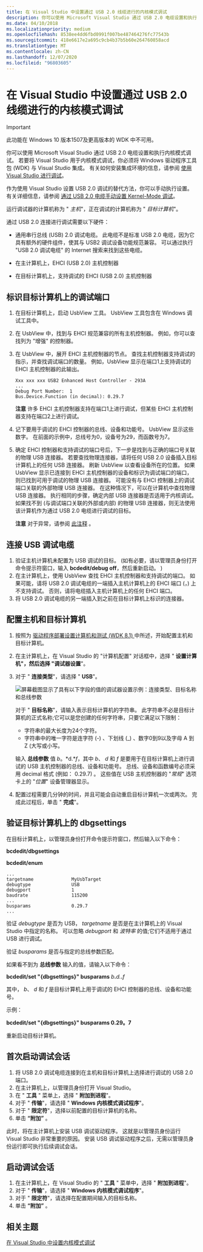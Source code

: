 ```yaml
---
title: 在 Visual Studio 中设置通过 USB 2.0 线缆进行的内核模式调试
description: 你可以使用 Microsoft Visual Studio 通过 USB 2.0 电缆设置和执行内核模式调试。
ms.date: 04/10/2018
ms.localizationpriority: medium
ms.openlocfilehash: 8538ee4dd6fbd0991f007be487464276fc77543b
ms.sourcegitcommit: 418e6617e2a695c9cb4b37b5b60e264760858acd
ms.translationtype: MT
ms.contentlocale: zh-CN
ms.lasthandoff: 12/07/2020
ms.locfileid: "96803605"
---
```

# <a name="setting-up-kernel-mode-debugging-over-a-usb-20-cable-in-visual-studio"></a>在 Visual Studio 中设置通过 USB 2.0 线缆进行的内核模式调试

> [!IMPORTANT]
> 此功能在 Windows 10 版本1507及更高版本的 WDK 中不可用。
>

你可以使用 Microsoft Visual Studio 通过 USB 2.0 电缆设置和执行内核模式调试。 若要将 Visual Studio 用于内核模式调试，你必须将 Windows 驱动程序工具包 (WDK) 与 Visual Studio 集成。 有关如何安装集成环境的信息，请参阅 [使用 Visual Studio 进行调试](debugging-using-visual-studio.md)。

作为使用 Visual Studio 设置 USB 2.0 调试的替代方法，你可以手动执行设置。 有关详细信息，请参阅 [通过 USB 2.0 电缆手动设置 Kernel-Mode 调试](setting-up-a-usb-2-0-debug-cable-connection.md)。

运行调试器的计算机称为 " *主机*"，正在调试的计算机称为 " *目标计算机*"。

通过 USB 2.0 连接进行调试需要以下硬件：

-   通用串行总线 (USB) 2.0 调试电缆。 此电缆不是标准 USB 2.0 电缆，因为它具有额外的硬件组件，使其与 USB2 调试设备功能规范兼容。 可以通过执行 "USB 2.0 调试电缆" 的 Internet 搜索来找到这些电缆。

-   在主计算机上，EHCI (USB 2.0) 主机控制器

-   在目标计算机上，支持调试的 EHCI (USB 2.0) 主机控制器

## <a name="span-ididentifying_a_debug_port_on_the_target_computerspanspan-ididentifying_a_debug_port_on_the_target_computerspanspan-ididentifying_a_debug_port_on_the_target_computerspanidentifying-a-debug-port-on-the-target-computer"></a><span id="Identifying_a_Debug_Port_on_the_Target_Computer"></span><span id="identifying_a_debug_port_on_the_target_computer"></span><span id="IDENTIFYING_A_DEBUG_PORT_ON_THE_TARGET_COMPUTER"></span>标识目标计算机上的调试端口


1.  在目标计算机上，启动 UsbView 工具。 UsbView 工具包含在 Windows 调试工具中。
2.  在 UsbView 中，找到与 EHCI 规范兼容的所有主机控制器。 例如，你可以查找列为 "增强" 的控制器。
3.  在 UsbView 中，展开 EHCI 主机控制器的节点。 查找主机控制器支持调试的指示，并查找调试端口的数量。 例如，UsbView 显示在端口1上支持调试的 EHCI 主机控制器的此输出。

    ```console
    Xxx xxx xxx USB2 Enhanced Host Controller - 293A
    ...
    Debug Port Number:  1
    Bus.Device.Function (in decimal): 0.29.7
    ```

    **注意**  许多 EHCI 主机控制器支持在端口1上进行调试，但某些 EHCI 主机控制器支持在端口2上进行调试。

     

4.  记下要用于调试的 EHCI 控制器的总线、设备和功能号。 UsbView 显示这些数字。 在前面的示例中，总线号为0，设备号为29，而函数号为7。

5.  确定 EHCI 控制器和支持调试的端口号后，下一步是找到与正确的端口号关联的物理 USB 连接器。 若要查找物理连接器，请将任何 USB 2.0 设备插入目标计算机上的任何 USB 连接器。 刷新 UsbView 以查看设备所在的位置。 如果 UsbView 显示已连接到 EHCI 主机控制器的设备和标识为调试端口的端口，则已找到可用于调试的物理 USB 连接器。 可能没有与 EHCI 控制器上的调试端口关联的外部物理 USB 连接器。 在这种情况下，可以在计算机中查找物理 USB 连接器。 执行相同的步骤，确定内部 USB 连接器是否适用于内核调试。 如果找不到 (与调试端口关联的外部或内部) 的物理 USB 连接器，则无法使用该计算机作为通过 USB 2.0 电缆进行调试的目标。

    **注意**  对于异常，请参阅 [此注释](setting-up-a-usb-2-0-debug-cable-connection.md#what-if-usbview-shows-a-debug-capable-port) 。

     

## <a name="span-idconnecting_the_usb_debug_cablespanspan-idconnecting_the_usb_debug_cablespanspan-idconnecting_the_usb_debug_cablespanconnecting-the-usb-debug-cable"></a><span id="Connecting_the_USB_debug_cable"></span><span id="connecting_the_usb_debug_cable"></span><span id="CONNECTING_THE_USB_DEBUG_CABLE"></span>连接 USB 调试电缆


1.  验证主机计算机未配置为 USB 调试的目标。  (如有必要，请以管理员身份打开命令提示符窗口，输入 **bcdedit/debug off**，然后重新启动。 ) 
2.  在主计算机上，使用 UsbView 查找 EHCI 主机控制器和支持调试的端口。 如果可能，请将 USB 2.0 调试电缆的一端插入主机计算机上的 EHCI 端口 (，) 上不支持调试。 否则，请将电缆插入主机计算机上的任何 EHCI 端口。
3.  将 USB 2.0 调试电缆的另一端插入到之前在目标计算机上标识的连接器。

## <a name="span-idconfiguring_the_host_and_target_computersspanspan-idconfiguring_the_host_and_target_computersspanspan-idconfiguring_the_host_and_target_computersspanconfiguring-the-host-and-target-computers"></a><span id="Configuring_the_host_and_target_computers"></span><span id="configuring_the_host_and_target_computers"></span><span id="CONFIGURING_THE_HOST_AND_TARGET_COMPUTERS"></span>配置主机和目标计算机


1.  按照为 [驱动程序部署设置计算机和测试 (WDK 8.1) ](../gettingstarted/provision-a-target-computer-wdk-8-1.md)中所述，开始配置主机和目标计算机。
2.  在主计算机上，在 Visual Studio 的 "计算机配置" 对话框中，选择 " **设置计算机"，然后选择 "调试器设置**"。
3.  对于 " **连接类型**"，请选择 " **USB**"。

    ![屏幕截图显示了具有以下字段的值的调试器设置示例：连接类型、目标名称和总线参数](images/setupusb2vs.png)

    对于 " **目标名称**"，请输入表示目标计算机的字符串。 此字符串不必是目标计算机的正式名称;它可以是您创建的任何字符串，只要它满足以下限制：

    -   字符串的最大长度为24个字符。
    -   字符串中的唯一字符是连字符 (-) 、下划线 (\_) 、数字0到9以及字母 A 到 Z (大写或小写。

    输入 **总线参数** 值 *b*。*d.**f*，其中 *b*、 *d* 和 *f* 是要用于在目标计算机上进行调试的 USB 主机控制器的总线、设备和功能号。 总线、设备和函数编号必须采用 decimal 格式 (例如： 0.29.7) 。 这些值在 USB 主机控制器的 "*常规*" 选项卡上的 "*位置*" 设备管理器显示。  

4.  配置过程需要几分钟的时间，并且可能会自动重启目标计算机一次或两次。 完成此过程后，单击 " **完成**"。

## <a name="span-idverifying_dbgsettings_on_the_target_computerspanspan-idverifying_dbgsettings_on_the_target_computerspanspan-idverifying_dbgsettings_on_the_target_computerspanverifying-dbgsettings-on-the-target-computer"></a><span id="Verifying_dbgsettings_on_the_Target_Computer"></span><span id="verifying_dbgsettings_on_the_target_computer"></span><span id="VERIFYING_DBGSETTINGS_ON_THE_TARGET_COMPUTER"></span>验证目标计算机上的 dbgsettings


在目标计算机上，以管理员身份打开命令提示符窗口，然后输入以下命令：

**bcdedit/dbgsettings**

**bcdedit/enum**

```console
...
targetname              MyUsbTarget
debugtype               USB
debugport               1
baudrate                115200
...
busparams               0.29.7
...
```

验证 *debugtype* 是否为 USB， *targetname* 是否是在主计算机上的 Visual Studio 中指定的名称。 可以忽略 *debugport* 和 *波特率* 的值;它们不适用于通过 USB 进行调试。

验证 *busparams* 是否与指定的总线参数匹配。

如果看不到为 **总线参数** 输入的值，请输入以下命令：

**bcdedit/set "{dbgsettings}" busparams** <em>b</em>**.**<em>d.</em>**.**<em>f</em>

其中， *b*、 *d* 和 *f* 是目标计算机上用于调试的 EHCI 控制器的总线、设备和功能号。

示例：

**bcdedit/set "{dbgsettings}" busparams 0.29。7**

重新启动目标计算机。

## <a name="span-idstarting_a_debugging_session_for_the_first_timespanspan-idstarting_a_debugging_session_for_the_first_timespanspan-idstarting_a_debugging_session_for_the_first_timespanstarting-a-debugging-session-for-the-first-time"></a><span id="Starting_a_Debugging_Session_for_the_First_Time"></span><span id="starting_a_debugging_session_for_the_first_time"></span><span id="STARTING_A_DEBUGGING_SESSION_FOR_THE_FIRST_TIME"></span>首次启动调试会话


1.  将 USB 2.0 调试电缆连接到在主机和目标计算机上选择进行调试的 USB 2.0 端口。
2.  在主计算机上，以管理员身份打开 Visual Studio。
3.  在 " **工具** " 菜单上，选择 " **附加到进程**"。
4.  对于 " **传输**"，请选择 " **Windows 内核模式调试程序**"。
5.  对于 " **限定符**"，选择以前配置的目标计算机的名称。
6.  单击 **“附加”** 。

此时，将在主计算机上安装 USB 调试驱动程序。 这就是以管理员身份运行 Visual Studio 非常重要的原因。 安装 USB 调试驱动程序之后，无需以管理员身份运行即可执行后续调试会话。

## <a name="span-idstarting_a_debugging_sessionspanspan-idstarting_a_debugging_sessionspanspan-idstarting_a_debugging_sessionspanstarting-a-debugging-session"></a><span id="Starting_a_Debugging_Session"></span><span id="starting_a_debugging_session"></span><span id="STARTING_A_DEBUGGING_SESSION"></span>启动调试会话


1.  在主计算机上，在 Visual Studio 的 " **工具** " 菜单中，选择 " **附加到进程**"。
2.  对于 " **传输**"，请选择 " **Windows 内核模式调试程序**"。
3.  对于 " **限定符**"，请选择在配置期间输入的目标名称。
4.  单击 **“附加”** 。

## <a name="span-idrelated_topicsspanrelated-topics"></a><span id="related_topics"></span>相关主题


[在 Visual Studio 中设置内核模式调试](setting-up-kernel-mode-debugging-in-visual-studio.md)

 

